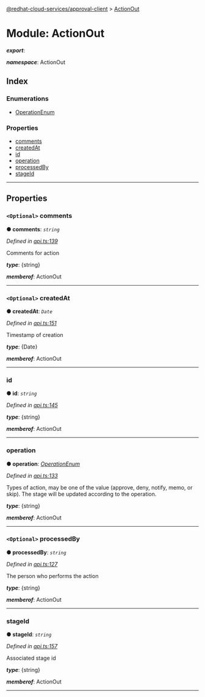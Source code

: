 [@redhat-cloud-services/approval-client](../README.md) > [ActionOut](../modules/actionout.md)

# Module: ActionOut

*__export__*: 

*__namespace__*: ActionOut

## Index

### Enumerations

* [OperationEnum](../enums/actionout.operationenum.md)

### Properties

* [comments](actionout.md#comments)
* [createdAt](actionout.md#createdat)
* [id](actionout.md#id)
* [operation](actionout.md#operation)
* [processedBy](actionout.md#processedby)
* [stageId](actionout.md#stageid)

---

## Properties

<a id="comments"></a>

### `<Optional>` comments

**● comments**: *`string`*

*Defined in [api.ts:139](https://github.com/RedHatInsights/javascript-clients/blob/master/packages/approval/api.ts#L139)*

Comments for action

*__type__*: {string}

*__memberof__*: ActionOut

___
<a id="createdat"></a>

### `<Optional>` createdAt

**● createdAt**: *`Date`*

*Defined in [api.ts:151](https://github.com/RedHatInsights/javascript-clients/blob/master/packages/approval/api.ts#L151)*

Timestamp of creation

*__type__*: {Date}

*__memberof__*: ActionOut

___
<a id="id"></a>

###  id

**● id**: *`string`*

*Defined in [api.ts:145](https://github.com/RedHatInsights/javascript-clients/blob/master/packages/approval/api.ts#L145)*

*__type__*: {string}

*__memberof__*: ActionOut

___
<a id="operation"></a>

###  operation

**● operation**: *[OperationEnum](../enums/actionout.operationenum.md)*

*Defined in [api.ts:133](https://github.com/RedHatInsights/javascript-clients/blob/master/packages/approval/api.ts#L133)*

Types of action, may be one of the value (approve, deny, notify, memo, or skip). The stage will be updated according to the operation.

*__type__*: {string}

*__memberof__*: ActionOut

___
<a id="processedby"></a>

### `<Optional>` processedBy

**● processedBy**: *`string`*

*Defined in [api.ts:127](https://github.com/RedHatInsights/javascript-clients/blob/master/packages/approval/api.ts#L127)*

The person who performs the action

*__type__*: {string}

*__memberof__*: ActionOut

___
<a id="stageid"></a>

###  stageId

**● stageId**: *`string`*

*Defined in [api.ts:157](https://github.com/RedHatInsights/javascript-clients/blob/master/packages/approval/api.ts#L157)*

Associated stage id

*__type__*: {string}

*__memberof__*: ActionOut

___


